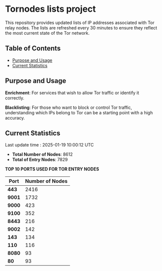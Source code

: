 # Tornodes lists project

This repository provides updated lists of IP addresses associated with Tor relay nodes. The lists are refreshed every 30 minutes to ensure they reflect the most current state of the Tor network.

## Table of Contents

- [Purpose and Usage](#purpose-and-usage)
- [Current Statistics](#current-statistics)


## Purpose and Usage

**Enrichment**: For services that wish to allow Tor traffic or identify it correctly.

**Blacklisting**: For those who want to block or control Tor traffic, understanding which IPs belong to Tor can be a starting point with a high accuracy.

## Current Statistics

Last update time : 2025-01-19 10:00:12 UTC

- **Total Number of Nodes**: 8612
- **Total of Entry Nodes**: 7829

**TOP 10 PORTS USED FOR TOR ENTRY NODES**

| **Port** | **Number of Nodes** |
|------|-----------------|
| **443**   | 2416  |
| **9001**   | 1732  |
| **9000**   | 423  |
| **9100**   | 352  |
| **8443**   | 216  |
| **9002**   | 142  |
| **143**   | 134  |
| **110**   | 116  |
| **8080**   | 93  |
| **80**   | 93  |

